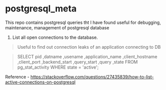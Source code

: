 # postgresql_meta

This repo contains postgresql queries tht I have found useful for debugging, maintenance, management of postgresql database

1. List all open connections to the database. 

> Useful to find out connection leaks of an application connecting to DB

> SELECT 
    pid
    ,datname
    ,usename
    ,application_name
    ,client_hostname
    ,client_port
    ,backend_start
    ,query_start
    ,query
    ,state
FROM pg_stat_activity
WHERE state = 'active';

Reference - https://stackoverflow.com/questions/27435839/how-to-list-active-connections-on-postgresql
